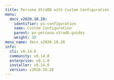 ```yaml
---
title: Percona XtraDB with Custom Configuration
menu:
  docs_v2020.10.28:
    identifier: px-configuration
    name: Custom Configuration
    parent: px-percona-xtradb-guides
    weight: 30
menu_name: docs_v2020.10.28
info:
  cli: v0.14.0
  community: v0.14.0
  enterprise: v0.1.0
  installer: v0.14.0
  version: v2020.10.28
---
```


